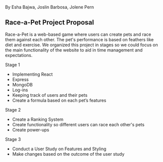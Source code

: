 By Esha Bajwa, Joslin Barbosa, Jolene Pern
## Race-a-Pet Project Proposal 
Race-a-Pet is a web-based game where users can create pets and race them against each other. The pet's performance is based on feathers like diet and exercise. We organized this project in stages so we could focus on the main functionality of the website to aid in time management and expectations.

Stage 1 
- Implementing React
- Express
- MongoDB
- Log-ins 
- Keeping track of users and their pets 
- Create a formula based on each pet’s features

Stage 2
- Create a Ranking System
- Create functionality so different users can race each other's pets
- Create power-ups

Stage 3
- Conduct a User Study on Features and Styling 
- Make changes based on the outcome of the user study


